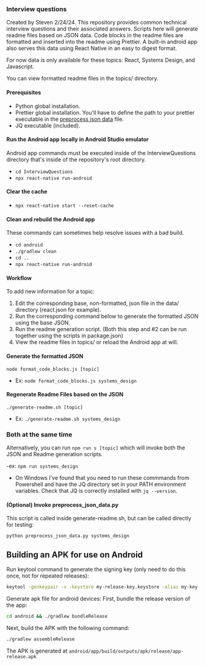 ### Interview questions

Created by Steven 2/24/24. This repository provides common technical interview questions and their associated answers.
Scripts here will generate readme files based on JSON data. Code blocks in the readme files are formatted and inserted
into the readme using Prettier. A built-in android app also serves this data using React Native in an easy to digest
format.

For now data is only available for these topics: React, Systems Design, and Javascript.

You can view formatted readme files in the topics/ directory.

#### Prerequisites

- Python global installation.
- Prettier global installation. You'll have to define the path to your prettier executable in the
  [preprocess json data](preprocess_json_data.py) file.
- JQ executable (included).

#### Run the Android app locally in Android Studio emulator

Android app commands must be executed inside of the InterviewQuestions directory that's inside of the repository's root
directory.

- `cd InterviewQuestions`
- `npx react-native run-android`

#### Clear the cache

- `npx react-native start --reset-cache`

#### Clean and rebuild the Android app

These commands can sometimes help resolve issues with a bad build.

- `cd android`
- `./gradlew clean`
- `cd ..`
- `npx react-native run-android`

#### Workflow

To add new information for a topic:

1. Edit the corresponding base, non-formatted, json file in the data/ directory (react.json for example).
2. Run the corresponding command below to generate the formatted JSON using the base JSON.
3. Run the readme generation script. (Both this step and #2 can be run together using the scripts in package.json)
4. View the readme files in topics/ or reload the Android app at will.

#### Generate the formatted JSON

`node format_code_blocks.js [topic]`

- Ex: `node format_code_blocks.js systems_design`

#### Regenerate Readme Files based on the JSON

`./generate-readme.sh [topic]`

- Ex: `./generate-readme.sh systems_design`

### Both at the same time

Alternatively, you can run `npm run s [topic]` which will invoke both the JSON and Readme generation scripts.

-ex: `npm run systems_design`

- On Windows I've found that you need to run these commmands from Powershell and have the JQ directory set in your PATH
  environment variables. Check that JQ is correctly installed with `jq --version`.

#### (Optional) Invoke preprocess_json_data.py

This script is called inside generate-readme.sh, but can be called directly for testing:

`python preprocess_json_data.py systems_design`

## Building an APK for use on Android

Run keytool command to generate the signing key (only need to do this once, not for repeated releases):

```bash
keytool -genkeypair -v -keystore my-release-key.keystore -alias my-key-alias -keyalg RSA -keysize 2048 -validity 10000
```

Generate apk file for android devices: First, bundle the release version of the app:

```bash
cd android && ./gradlew bundleRelease
```

Next, build the APK with the following command:

```bash
./gradlew assembleRelease
```

The APK is generated at `android/app/build/outputs/apk/release/app-release.apk`
